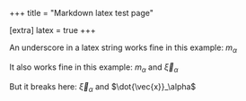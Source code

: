 +++
title = "Markdown latex test page"

[extra]
latex = true
+++

An underscore in a latex string works fine in this example: $m_\alpha$

It also works fine in this example: $m_\alpha$ and $\vec{\xi}_\alpha$

But it breaks here:  $\vec{\xi}_\alpha$ and $\dot{\vec{x}}_\alpha$ 
